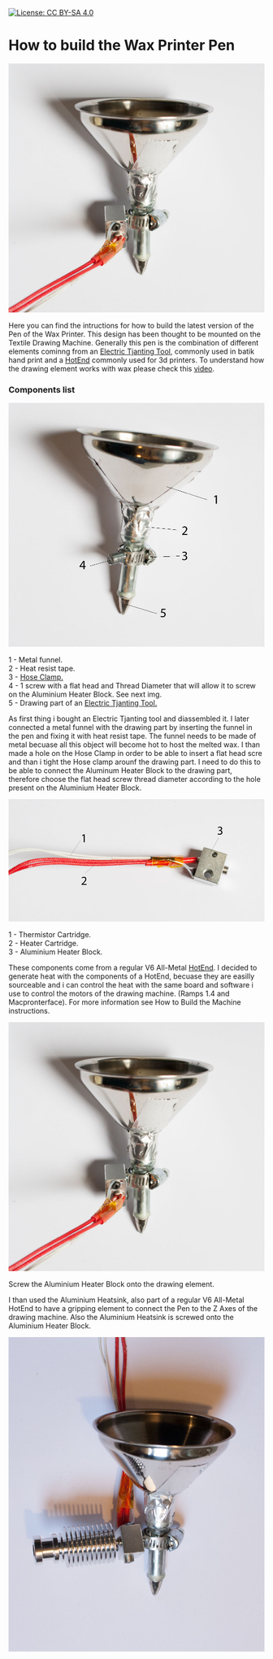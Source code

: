 
[![License: CC BY-SA 4.0](https://licensebuttons.net/l/by-sa/4.0/80x15.png)](https://creativecommons.org/licenses/by-sa/4.0/)

# How to build the Wax Printer Pen

![FullPen](Imgs_Instruction/FullPen.jpg)

Here you can find the intructions for how to build the latest version of the Pen of the Wax Printer. 
This design has been thought to be mounted on the Textile Drawing Machine.
Generally this pen is the combination of different elements cominng from an [Electric Tjanting Tool](https://www.dharmatrading.com/tools/electric-tjanting-tool-temperature-regulator.html), commonly used in batik hand print and a [HotEnd](http://reprap.org/wiki/Hot_End_Comparison) commonly used for 3d printers.
To understand how the drawing element works with wax please check this [video](https://www.youtube.com/watch?v=ODphk4oqr2A).

### Components list


![Body](Imgs_Instruction/PenBody.jpg)

1 - Metal funnel.  
2 - Heat resist tape.  
3 - [Hose Clamp.](https://en.wikipedia.org/wiki/Hose_clamp)   
4 - 1 screw with a flat head and Thread Diameter that will allow it to screw on the Aluminium Heater Block. See next img.  
5 - Drawing part of an [Electric Tjanting Tool.](https://www.dharmatrading.com/tools/electric-tjanting-tool-temperature-regulator.html)

As first thing i bought an Electric Tjanting tool and diassembled it. I later connected a metal funnel with the drawing part by inserting the funnel in the pen and fixing it with heat resist tape. The funnel needs to be made of metal becuase all this object will become hot to host the melted wax.
I than made a hole on the Hose Clamp in order to be able to insert a flat head scre and than i tight the Hose clamp arounf the drawing part. I need to do this to be able to connect the Aluminum Heater Block to the drawing part, therefore choose the flat head screw thread diameter according to the hole present on the Aluminium Heater Block.

![HotEnd](Imgs_Instruction/HotEnd.jpg)

1 - Thermistor Cartridge.   
2 - Heater Cartridge.   
3 - Aluminium Heater Block.  

These components come from a regular V6 All-Metal [HotEnd](http://reprap.org/wiki/Hot_End_Comparison). I decided to generate heat with the components of a HotEnd, becuase they are easilly sourceable and i can control the heat with the same board and software i use to control the motors of the drawing machine. (Ramps 1.4 and Macpronterface). 
For more information see How to Build the Machine instructions.


![FullPen](Imgs_Instruction/FullPen.jpg)

Screw the Aluminium Heater Block onto the drawing element.

I than used the Aluminium Heatsink, also part of a regular V6 All-Metal HotEnd to have a gripping element to connect the Pen to the Z Axes of the drawing machine. Also the Aluminium Heatsink is screwed onto the Aluminium Heater Block.

![Pen+Handle](Imgs_Instruction/Pen+Handle.jpg)





